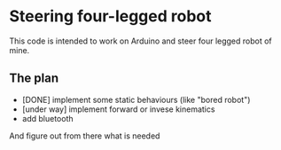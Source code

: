 # Steering four-legged robot

This code is intended to work on Arduino and steer four legged robot of mine.

##  The plan
* [DONE] implement some static behaviours (like "bored robot")
* [under way] implement forward or invese kinematics
* add bluetooth
 
And figure out from there what is needed